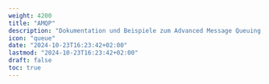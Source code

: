 ```yaml
---
weight: 4200
title: "AMQP"
description: "Dokumentation und Beispiele zum Advanced Message Queuing Protocol"
icon: "queue"
date: "2024-10-23T16:23:42+02:00"
lastmod: "2024-10-23T16:23:42+02:00"
draft: false
toc: true
---
```


